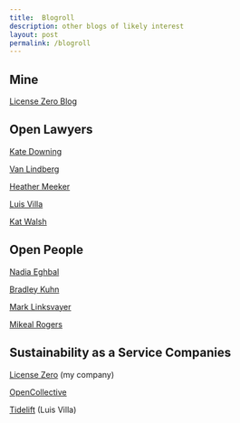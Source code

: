 ```yaml
---
title:  Blogroll
description: other blogs of likely interest
layout: post
permalink: /blogroll
---
```


## Mine

[License Zero Blog](https://blog.licensezero.com)

## Open Lawyers

[Kate Downing](https://katedowninglaw.com/blog/)

[Van Lindberg](https://processmechanics.com/)

[Heather Meeker](https://heathermeeker.com/)

[Luis Villa](https://lu.is/blog/)

[Kat Walsh](http://www.mindspillage.org/)

## Open People

[Nadia Eghbal](https://nadiaeghbal.com/)

[Bradley Kuhn](http://ebb.org/bkuhn/blog/)

[Mark Linksvayer](https://gondwanaland.com/mlog/)

[Mikeal Rogers](https://medium.com/@mikeal)

## Sustainability as a Service Companies

[License Zero](https://blog.licensezero.com/) (my company)

[OpenCollective](https://medium.com/open-collective)

[Tidelift](https://blog.tidelift.com/) (Luis Villa)
